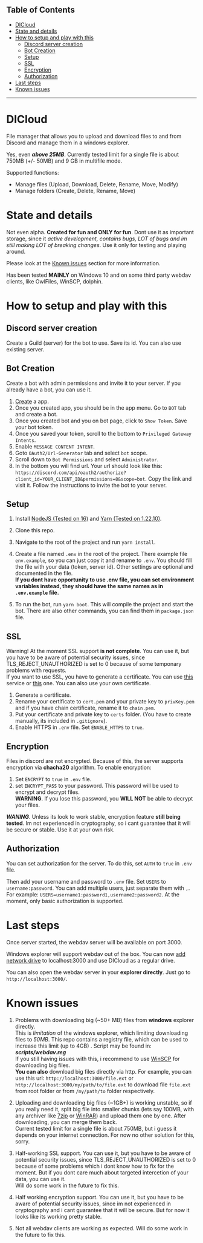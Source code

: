 ## Table of Contents
- [DICloud](#dicloud)
- [State and details](#state-and-details)
- [How to setup and play with this](#how-to-setup-and-play-with-this)
   - [Discord server creation](#discord-server-creation)
   - [Bot Creation](#bot-creation)
   - [Setup](#setup)
   - [SSL](#ssl)
   - [Encryption](#encryption)
   - [Authorization](#authorization)
- [Last steps](#last-steps)
- [Known issues](#known-issues)
---


# DICloud
File manager that allows you to upload and download files to and from Discord and manage them in a windows explorer. 

Yes, even ***above 25MB***. Currently tested limit for a single file is about 750MB (+/- 50MB) and 9 GB in multifile mode.

Supported functions: 
- Manage files (Upload, Download, Delete, Rename, Move, Modify)
- Manage folders (Create, Delete, Rename, Move)

# State and details
Not even alpha. **Created for fun and ONLY for fun**. Dont use it as important storage, since it *active development, contains bugs, LOT of _bugs_ and im still making LOT of breaking changes*. Use it only for testing and playing around.

Please look at the [Known issues](#known-issues) section for more information.


Has been tested __MAINLY__ on Windows 10 and on some third party webdav clients, like OwlFiles, WinSCP, dolphin. 


# How to setup and play with this

## Discord server creation
Create a Guild (server) for the bot to use. Save its id. You can also use existing server.

## Bot Creation
Create a bot with admin permissions and invite it to your server. If you already have a bot, you can use it.
1. [Create](https://discord.com/developers/applications) a app.
3. Once you created app, you should be in the app menu. Go to ``BOT`` tab and create a bot.
2. Once you created bot and you on bot page, click to ```Show Token```. Save your bot token.
4. Once you saved your token, scroll to the bottom to ``Privileged Gateway Intents``. 
5. Enable ``MESSAGE CONTENT INTENT``. 
6. Goto ``OAuth2/Url-Generator`` tab and select ``bot`` scope.
7. Scroll down to ``Bot Permissions`` and select ``Administrator``.
8. In the bottom you will find url.  Your url should look like this: ``https://discord.com/api/oauth2/authorize?client_id=YOUR_CLIENT_ID&permissions=8&scope=bot``.
Copy the link and visit it. Follow the instructions to invite the bot to your server.

## Setup
1. Install [NodeJS (Tested on 16)](https://nodejs.org/en/) and [Yarn (Tested on 1.22.10)](https://yarnpkg.com/).
2. Clone this repo.
3. Navigate to the root of the project and run ``yarn install``.
4. Create a file named ``.env`` in the root of the project. There example file ``env.example``, so you can just copy it and rename to ```.env```. You should fill the file with your data (token, server id). Other settings are optional and documented in the file. \
__If you dont have opportunity to use .env file, you can set environment variables instead, they should have the same names as in `.env.example` file.__

5. To run the bot, run ``yarn boot``. This will compile the project and start the bot. There are also other commands, you can find them in ``package.json`` file.

## SSL
Warning! At the moment SSL support **is not complete**. You can use it, but you have to be aware of potential security issues, since TLS_REJECT_UNAUTHORIZED is set to 0 because of some temponary problems with requests. \
If you want to use SSL, you have to generate a certificate. You can use [this](https://www.sslforfree.com/) service or [this](https://letsencrypt.org/) one. You can also use your own certificate. 


1. Generate a certificate.
2. Rename your certificate to ``cert.pem`` and your private key to ``privKey.pem`` and if you have chain certificate, rename it to ``chain.pem``.
3. Put your certificate and private key to ``certs`` folder. (You have to create manually, its included in ``.gitignore``).
4. Enable HTTPS in ``.env`` file. Set ``ENABLE_HTTPS`` to ``true``.

## Encryption

Files in discord are not encrypted. Because of this, the server supports encryption via __chacha20__ algorithm. 
To enable encryption:
1. Set ``ENCRYPT`` to ``true`` in ``.env`` file.
2. set ``ENCRYPT_PASS`` to your password. This password will be used to encrypt and decrypt files. \
**WARNING**. If you lose this password, you **WILL NOT** be able to decrypt your files.


***WANING***. Unless its look to work stable, encryption feature **still being tested**. Im not experienced in cryptography, so i cant guarantee that it will be secure or stable. Use it at your own risk.

## Authorization
You can set authorization for the server. To do this, set ``AUTH`` to ``true`` in ``.env`` file.

Then add your username and password to ``.env`` file. Set ``USERS`` to ``username:password``. You can add multiple users, just separate them with ``,``. For example: ``USERS=username1:password1,username2:password2``. At the moment, only basic authorization is supported. 



# Last steps
Once server started, the webdav server will be available on port 3000. 

Windows explorer will support webdav out of the box. You can now [add network drive](https://www.maketecheasier.com/map-webdav-drive-windows10/) to localhost:3000 and use DICloud as a regular drive.

You can also open the webdav server in your **explorer directly**. Just go to ``http://localhost:3000/``.

# Known issues

1. Problems with downloading big (~50+ MB) files from **windows** explorer directly. \
This is *limitation* of the windows explorer, which limiting downloading files to *50MB*. This repo contains a registry file, which can be used to increase this limit (up to 4GB)
. Script may be found in: ***scripts/webdav.reg*** \
If you still having issues with this, i recommend to use [WinSCP](https://winscp.net/eng/index.php) for downloading big files. \
**You can also** download big files directly via http. For example, you can use this url: ``http://localhost:3000/file.ext`` or ``http://localhost:3000/my/path/to/file.ext`` to download file ``file.ext`` from root folder or from ``/my/path/to`` folder respectively.

2. Uploading and downloading big files (~1GB+) is working unstable, so if you really need it, split big file into smaller chunks (lets say 100MB, with any archiver like [7zip](https://www.7-zip.org/) or [WinRAR](https://www.rarlab.com/)) and upload them one by one. After downloading, you can merge them back.  \
Current tested limit for a single file is about 750MB, but i guess it depends on your internet connection.
For now no other solution for this, sorry. 

3. Half-working SSL support. You can use it, but you have to be aware of potential security issues, since TLS_REJECT_UNAUTHORIZED is set to 0 because of some problems which i dont know how to fix for the moment. But if you dont care much about targeted intercetion of your data, you can use it. \
Will do some work in the future to fix this.

4. Half working encryption support. You can use it, but you have to be aware of potential security issues, since im not experienced in cryptography and i cant guarantee that it will be secure. But for now it looks like its working pretty stable.

5. Not all webdav clients are working as expected. Will do some work in the future to fix this.